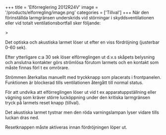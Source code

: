 +++
title = 'Elförreglering 2012R24V'
image = '/products/elforregling/image.png'
categories = ['Tillval']
+++
När den förinställda larmgränsen underskrids vid störningar i skyddsventilationen eller vid totalt ventilationsbortfall sker följande:
<!--more-->>
Det optiska och akustiska larmet löser ut efter en viss fördröjning (justerbar 0-60 sek).

Efter ytterligare c:a 30 sek löser elförreglingen ut d.v.s skåpets belysning och anslutna kontakter görs strömlösa förutom larmets och en kontakt som måste finnas förl t ex omrörare.

Strömmen återkallas manuellt med tryckknapp som placerats i frontpanelen. Funktionen är blockerad tills ventilationen återgått till normal status.

För att undvika att elförreglingen löser ut vid t ex apparatuppställning eller vägning som kräver större lucköppning under den kritiska larmgränsen tryck på larmets reset knapp (tillval).

Det akustiska larmet tystnar men den röda varningslampan lyser vidare tills luckan dras ned.

Resetknappen måste aktiveras innan fördröjningen löper ut.
